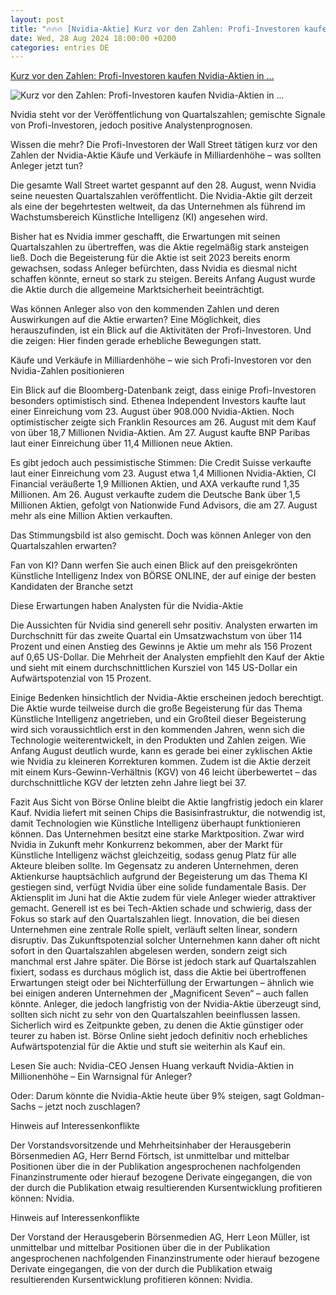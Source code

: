 ```yaml
---
layout: post
title: "🔥🔥🔥 [Nvidia-Aktie] Kurz vor den Zahlen: Profi-Investoren kaufen Nvidia-Aktien in ..."
date: Wed, 28 Aug 2024 18:00:00 +0200
categories: entries DE
---
```

[Kurz vor den Zahlen: Profi-Investoren kaufen Nvidia-Aktien in ...](https://www.boerse-online.de/nachrichten/aktien/kurz-vor-den-zahlen-profi-investoren-kaufen-nvidia-aktien-in-milliardenhoehe-sollten-sie-es-auch-20365012.html)

![Kurz vor den Zahlen: Profi-Investoren kaufen Nvidia-Aktien in ...](https://images.boersenmedien.com/images/17c2fc94-e984-4558-ae32-daf1689d3d5c.png?w=1280)

Nvidia steht vor der Veröffentlichung von Quartalszahlen; gemischte Signale von Profi-Investoren, jedoch positive Analystenprognosen.

Wissen die mehr? Die Profi-Investoren der Wall Street tätigen kurz vor den Zahlen der Nvidia-Aktie Käufe und Verkäufe in Milliardenhöhe – was sollten Anleger jetzt tun?

Die gesamte Wall Street wartet gespannt auf den 28. August, wenn Nvidia seine neuesten Quartalszahlen veröffentlicht. Die Nvidia-Aktie gilt derzeit als eine der begehrtesten weltweit, da das Unternehmen als führend im Wachstumsbereich Künstliche Intelligenz (KI) angesehen wird.

Bisher hat es Nvidia immer geschafft, die Erwartungen mit seinen Quartalszahlen zu übertreffen, was die Aktie regelmäßig stark ansteigen ließ. Doch die Begeisterung für die Aktie ist seit 2023 bereits enorm gewachsen, sodass Anleger befürchten, dass Nvidia es diesmal nicht schaffen könnte, erneut so stark zu steigen. Bereits Anfang August wurde die Aktie durch die allgemeine Marktsicherheit beeinträchtigt.

Was können Anleger also von den kommenden Zahlen und deren Auswirkungen auf die Aktie erwarten? Eine Möglichkeit, dies herauszufinden, ist ein Blick auf die Aktivitäten der Profi-Investoren. Und die zeigen: Hier finden gerade erhebliche Bewegungen statt.

Käufe und Verkäufe in Milliardenhöhe – wie sich Profi-Investoren vor den Nvidia-Zahlen positionieren

Ein Blick auf die Bloomberg-Datenbank zeigt, dass einige Profi-Investoren besonders optimistisch sind. Ethenea Independent Investors kaufte laut einer Einreichung vom 23. August über 908.000 Nvidia-Aktien. Noch optimistischer zeigte sich Franklin Resources am 26. August mit dem Kauf von über 18,7 Millionen Nvidia-Aktien. Am 27. August kaufte BNP Paribas laut einer Einreichung über 11,4 Millionen neue Aktien.

Es gibt jedoch auch pessimistische Stimmen: Die Credit Suisse verkaufte laut einer Einreichung vom 23. August etwa 1,4 Millionen Nvidia-Aktien, CI Financial veräußerte 1,9 Millionen Aktien, und AXA verkaufte rund 1,35 Millionen. Am 26. August verkaufte zudem die Deutsche Bank über 1,5 Millionen Aktien, gefolgt von Nationwide Fund Advisors, die am 27. August mehr als eine Million Aktien verkauften.

Das Stimmungsbild ist also gemischt. Doch was können Anleger von den Quartalszahlen erwarten?

Fan von KI? Dann werfen Sie auch einen Blick auf den preisgekrönten Künstliche Intelligenz Index von BÖRSE ONLINE, der auf einige der besten Kandidaten der Branche setzt

Diese Erwartungen haben Analysten für die Nvidia-Aktie

Die Aussichten für Nvidia sind generell sehr positiv. Analysten erwarten im Durchschnitt für das zweite Quartal ein Umsatzwachstum von über 114 Prozent und einen Anstieg des Gewinns je Aktie um mehr als 156 Prozent auf 0,65 US-Dollar. Die Mehrheit der Analysten empfiehlt den Kauf der Aktie und sieht mit einem durchschnittlichen Kursziel von 145 US-Dollar ein Aufwärtspotenzial von 15 Prozent.

Einige Bedenken hinsichtlich der Nvidia-Aktie erscheinen jedoch berechtigt. Die Aktie wurde teilweise durch die große Begeisterung für das Thema Künstliche Intelligenz angetrieben, und ein Großteil dieser Begeisterung wird sich voraussichtlich erst in den kommenden Jahren, wenn sich die Technologie weiterentwickelt, in den Produkten und Zahlen zeigen. Wie Anfang August deutlich wurde, kann es gerade bei einer zyklischen Aktie wie Nvidia zu kleineren Korrekturen kommen. Zudem ist die Aktie derzeit mit einem Kurs-Gewinn-Verhältnis (KGV) von 46 leicht überbewertet – das durchschnittliche KGV der letzten zehn Jahre liegt bei 37.

Fazit Aus Sicht von Börse Online bleibt die Aktie langfristig jedoch ein klarer Kauf. Nvidia liefert mit seinen Chips die Basisinfrastruktur, die notwendig ist, damit Technologien wie Künstliche Intelligenz überhaupt funktionieren können. Das Unternehmen besitzt eine starke Marktposition. Zwar wird Nvidia in Zukunft mehr Konkurrenz bekommen, aber der Markt für Künstliche Intelligenz wächst gleichzeitig, sodass genug Platz für alle Akteure bleiben sollte. Im Gegensatz zu anderen Unternehmen, deren Aktienkurse hauptsächlich aufgrund der Begeisterung um das Thema KI gestiegen sind, verfügt Nvidia über eine solide fundamentale Basis. Der Aktiensplit im Juni hat die Aktie zudem für viele Anleger wieder attraktiver gemacht. Generell ist es bei Tech-Aktien schade und schwierig, dass der Fokus so stark auf den Quartalszahlen liegt. Innovation, die bei diesen Unternehmen eine zentrale Rolle spielt, verläuft selten linear, sondern disruptiv. Das Zukunftspotenzial solcher Unternehmen kann daher oft nicht sofort in den Quartalszahlen abgelesen werden, sondern zeigt sich manchmal erst Jahre später. Die Börse ist jedoch stark auf Quartalszahlen fixiert, sodass es durchaus möglich ist, dass die Aktie bei übertroffenen Erwartungen steigt oder bei Nichterfüllung der Erwartungen – ähnlich wie bei einigen anderen Unternehmen der „Magnificent Seven“ – auch fallen könnte. Anleger, die jedoch langfristig von der Nvidia-Aktie überzeugt sind, sollten sich nicht zu sehr von den Quartalszahlen beeinflussen lassen. Sicherlich wird es Zeitpunkte geben, zu denen die Aktie günstiger oder teurer zu haben ist. Börse Online sieht jedoch definitiv noch erhebliches Aufwärtspotenzial für die Aktie und stuft sie weiterhin als Kauf ein.

Lesen Sie auch: Nvidia-CEO Jensen Huang verkauft Nvidia-Aktien in Millionenhöhe – Ein Warnsignal für Anleger?

Oder: Darum könnte die Nvidia-Aktie heute über 9% steigen, sagt Goldman-Sachs – jetzt noch zuschlagen?

Hinweis auf Interessenkonflikte

Der Vorstandsvorsitzende und Mehrheitsinhaber der Herausgeberin Börsenmedien AG, Herr Bernd Förtsch, ist unmittelbar und mittelbar Positionen über die in der Publikation angesprochenen nachfolgenden Finanzinstrumente oder hierauf bezogene Derivate eingegangen, die von der durch die Publikation etwaig resultierenden Kursentwicklung profitieren können: Nvidia.

Hinweis auf Interessenkonflikte

Der Vorstand der Herausgeberin Börsenmedien AG, Herr Leon Müller, ist unmittelbar und mittelbar Positionen über die in der Publikation angesprochenen nachfolgenden Finanzinstrumente oder hierauf bezogene Derivate eingegangen, die von der durch die Publikation etwaig resultierenden Kursentwicklung profitieren können: Nvidia.

